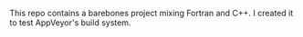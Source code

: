 This repo contains a barebones project mixing Fortran and C++. I created it to test AppVeyor's build system.